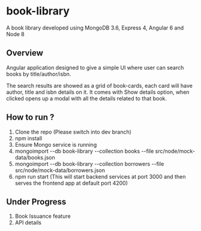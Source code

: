 # book-library

A book library developed using MongoDB 3.6, Express 4, Angular 6 and Node 8

## Overview

Angular application designed to give a simple UI where user can search books by title/author/isbn.

The search results are showed as a grid of book-cards, each card will have author, title and isbn details on it. It comes with Show details option, when clicked opens up a modal with all the details related to that book.


## How to run ?

1. Clone the repo (Please switch into dev branch)
2. npm install
3. Ensure Mongo service is running
4. mongoimport --db book-library --collection books --file src/node/mock-data/books.json
5. mongoimport --db book-library --collection borrowers --file src/node/mock-data/borrowers.json
6. npm run start (This will start backend services at port 3000 and then serves the frontend app at default port 4200)

## Under Progress

1. Book Issuance feature
2. API details
